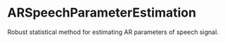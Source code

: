 # ARSpeechParameterEstimation
Robust statistical method for estimating AR parameters of speech signal.
